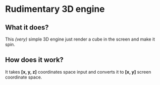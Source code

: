 # Rudimentary 3D engine

## What it does?
This _(very)_ simple 3D engine just render a cube in the screen and make it spin.

## How does it work?
It takes **[x, y, z]** coordinates space input and converts it to **[x, y]** screen coordinate space.
